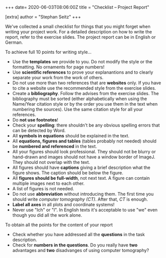 +++
date= 2020-06-03T08:06:00Z
title = "Checklist – Project Report"

[extra]
author = "Stephan Seitz"
+++

We've collected a small checklist for things that you might forget when writing your project work.
For a detailed description on how to write the report, refer to the exercise slides.
The project report can be in English or German.

To achieve full 10 points for writing style...

- Use the **templates** we provide to you. Do not modify the style or the formatting. No ornaments for page numbers!
- Use **scientific references** to prove your explanantions and to clearly separate your work from the work of others.
- Do not use more than two references that are **websites** only. If you have to cite a website use the recommended style from
the exercise slides.
- Create a **bibliography**. Follow the advises from the exercise slides.
The bibliography must be sorted (either alphabetically when using the Name/Year citation style or
by the order you use them in the text when numbering the sources).
Use the same citation style for all your references.
- Do **not use footnotes**!
- Check your **spelling**: there shouldn't be any obvious spelling errors that can be detected by Word.
- All **symbols in equations** should be explained in the text.
- All **equations, figures and tables** (tables probably not needed) should be **numbered and referenced** in the text.
- All your figures should look professional.
They should not be blurry or hand-drawn and images should not have a window border of ImageJ.
They should not overlap with the text.
- All figures should have **captions** giving a brief description what the figure shows. The caption should be below the figure.
- All **figures should be full-width**, not next text. A figure can contain multiple images next to each other.
- A list of figures is not needed.
- Do not use **abbreviation** without introducing them. The first time you should write *computer tomography (CT)*.
After that, *CT* is enough.
- **Label all axes** in all plots and coordinate systems!
- Never use "Ich" or "I". In English texts it's acceptable to use "we" even though you did all the work alone.


To obtain all the points for the content of your report

- Check whether you have addressed all the **questions** in the task description.
- Check for **numbers in the questions**. Do you really have **two** advantages and **two** disadvanges of using computer tomography?
